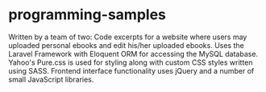# programming-samples
Written by a team of two: 
Code excerpts for a website where users may uploaded personal ebooks and edit his/her uploaded ebooks. 
Uses the Laravel Framework with Eloquent ORM for accessing the MySQL database. 
Yahoo's Pure.css is used for styling along with custom CSS styles written using SASS. 
Frontend interface functionality uses jQuery and a number of small JavaScript libraries.
